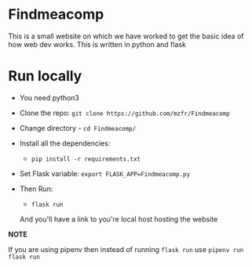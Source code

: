 # Findmeacomp

This is a small website on which we have worked to get the basic idea of how web dev works.
This is written in python and flask

# Run locally

* You need python3

* Clone the repo: `git clone https://github.com/mzfr/Findmeacomp`

* Change directory - `cd Findmeacomp/`

* Install all the dependencies:
    - `pip install -r requirements.txt`

* Set Flask variable: `export FLASK_APP=Findmeacomp.py`

* Then Run:
    - `flask run`

    And you'll have a link to you're local host hosting the website

__NOTE__

If you are using pipenv then instead of running `flask run` use
`pipenv run flask run`
